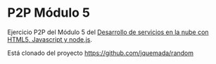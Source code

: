 P2P Módulo 5
=========

Ejercicio P2P del Módulo 5 del [Desarrollo de servicios en la nube con HTML5, Javascript y node.js](https://www.miriadax.net/web/javascript-node-js). 

Está clonado del proyecto https://github.com/jquemada/random
